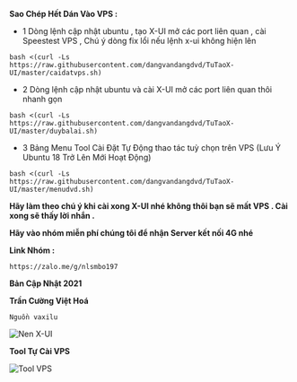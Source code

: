 **Sao Chép Hết Dán Vào VPS :**

- 1 Dòng lệnh cập nhật ubuntu , tạo X-UI mở các port liên quan , cài Speestest VPS , Chú ý dòng fix lổi nếu lệnh x-ui không hiện lên

```
bash <(curl -Ls https://raw.githubusercontent.com/dangvandangdvd/TuTaoX-UI/master/caidatvps.sh)
```

- 2 Dòng lệnh cập nhật ubuntu và cài X-UI mở các port liên quan thôi nhanh gọn
```
bash <(curl -Ls https://raw.githubusercontent.com/dangvandangdvd/TuTaoX-UI/master/duybalai.sh)
```
- 3 Bảng Menu Tool Cài Đặt Tự Động thao tác tuỳ chọn trên VPS (Lưu Ý Ubuntu 18 Trở Lên Mới Hoạt Động)
```
bash <(curl -Ls https://raw.githubusercontent.com/dangvandangdvd/TuTaoX-UI/master/menudvd.sh)
```

**Hãy làm theo chú ý khi cài xong X-UI nhé không thôi bạn sẽ mất VPS . Cài xong sẽ thấy lời nhắn .**

**Hãy vào nhóm miễn phí chúng tôi để nhận Server kết nối 4G nhé**

**Link Nhóm :** 
``` 
https://zalo.me/g/nlsmbo197 
```
**Bản Cập Nhật 2021**

**Trần Cường Việt Hoá**

```Nguồn vaxilu```

![Nen X-UI](https://user-images.githubusercontent.com/92734523/138397037-5875f5dc-1d5e-43a4-9ec5-9916e976e5d7.png)

**Tool Tự Cài VPS**

![Tool VPS](https://user-images.githubusercontent.com/92734523/138885238-05556513-7fff-48d7-99f7-86aafef9a6d6.png)


